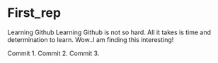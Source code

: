 # First_rep
Learning Github
Learning Github is not so hard. All it takes is time and determination to learn.
Wow..I am finding this interesting!

Commit 1.
Commit 2.
Commit 3.
